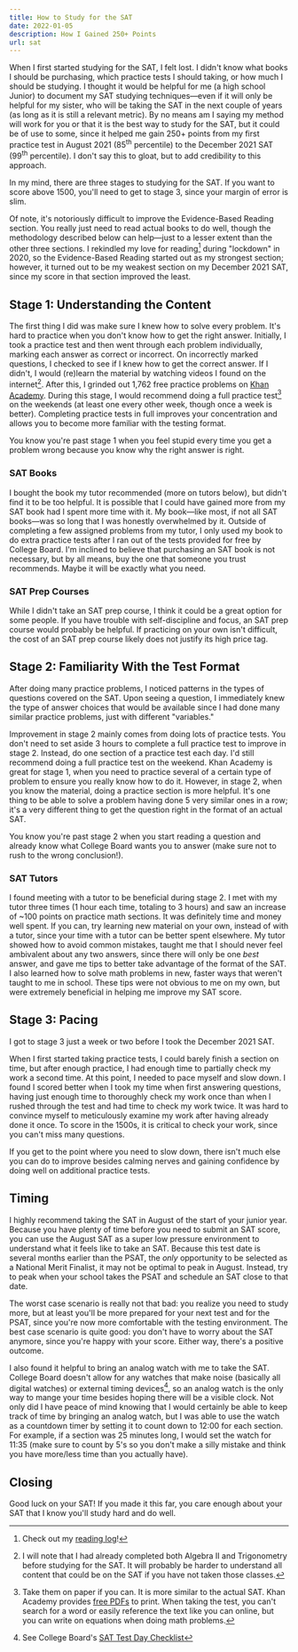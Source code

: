 ```yaml
---
title: How to Study for the SAT
date: 2022-01-05
description: How I Gained 250+ Points
url: sat
---
```


When I first started studying for the SAT, I felt lost. I didn't know what books
I should be purchasing, which practice tests I should taking, or how much I
should be studying. I thought it would be helpful for me (a high school Junior)
to document my SAT studying techniques—even if it will only be helpful for my
sister, who will be taking the SAT in the next couple of years (as long as it is
still a relevant metric). By no means am I saying my method will work for you or
that it is the best way to study for the SAT, but it could be of use to some,
since it helped me gain 250+ points from my first practice test in August 2021
(85<sup>th</sup> percentile) to the December 2021 SAT (99<sup>th</sup>
percentile). I don't say this to gloat, but to add credibility to this approach.

In my mind, there are three stages to studying for the SAT. If you want to score
above 1500, you'll need to get to stage 3, since your margin of error is slim.

Of note, it's notoriously difficult to improve the Evidence-Based Reading
section. You really just need to read actual books to do well, though the
methodology described below can help—just to a lesser extent than the other
three sections. I rekindled my love for reading[^reading log] during "lockdown"
in 2020, so the Evidence-Based Reading started out as my strongest section;
however, it turned out to be my weakest section on my December 2021 SAT, since
my score in that section improved the least.

[^reading log]: Check out my [reading log]!

[reading log]: /reading

## Stage 1: Understanding the Content

The first thing I did was make sure I knew how to solve every problem. It's hard
to practice when you don't know how to get the right answer. Initially, I took a
practice test and then went through each problem individually, marking each
answer as correct or incorrect. On incorrectly marked questions, I checked to
see if I knew how to get the correct answer. If I didn't, I would (re)learn the
material by watching videos I found on the internet[^math]. After this, I
grinded out 1,762 free practice problems on [Khan Academy]. During this stage, I
would recommend doing a full practice test[^practice-tests] on the weekends (at
least one every other week, though once a week is better). Completing practice
tests in full improves your concentration and allows you to become more familiar
with the testing format.

[^math]: I will note that I had already completed both Algebra II and
Trigonometry before studying for the SAT. It will probably be harder to
understand all content that could be on the SAT if you have not taken those
classes.

[Khan Academy]: https://www.khanacademy.org/sat

[^practice-tests]: Take them on paper if you can. It is more similar to the
actual SAT. Khan Academy provides [free PDFs] to print. When taking the test,
you can't search for a word or easily reference the text like you can online,
but you can write on equations when doing math problems.

[free PDFs]:
https://www.khanacademy.org/test-prep/sat/full-length-sat-1/paper-sat-tests/a/full-length-sats-to-take-on-paper

You know you're past stage 1 when you feel stupid every time you get a problem
wrong because you know why the right answer is right.

### SAT Books

I bought the book my tutor recommended (more on tutors below), but didn't find
it to be too helpful. It is possible that I could have gained more from my SAT
book had I spent more time with it. My book—like most, if not all SAT books—was
so long that I was honestly overwhelmed by it. Outside of completing a few
assigned problems from my tutor, I only used my book to do extra practice tests
after I ran out of the tests provided for free by College Board. I'm inclined to
believe that purchasing an SAT book is not necessary, but by all means, buy the
one that someone you trust recommends. Maybe it will be exactly what you need.

### SAT Prep Courses

While I didn't take an SAT prep course, I think it could be a great option for
some people. If you have trouble with self-discipline and focus, an SAT prep
course would probably be helpful. If practicing on your own isn't difficult, the
cost of an SAT prep course likely does not justify its high price tag.

## Stage 2: Familiarity With the Test Format

After doing many practice problems, I noticed patterns in the types of questions
covered on the SAT. Upon seeing a question, I immediately knew the type of
answer choices that would be available since I had done many similar practice
problems, just with different "variables."

Improvement in stage 2 mainly comes from doing lots of practice tests. You don't
need to set aside 3 hours to complete a full practice test to improve in stage
2. Instead, do one section of a practice test each day. I'd still recommend
doing a full practice test on the weekend. Khan Academy is great for stage 1,
when you need to practice several of a certain type of problem to ensure you
really know how to do it. However, in stage 2, when you know the material, doing
a practice section is more helpful. It's one thing to be able to solve a problem
having done 5 very similar ones in a row; it's a very different thing to get the
question right in the format of an actual SAT.

You know you're past stage 2 when you start reading a question and already know
what College Board wants you to answer (make sure not to rush to the wrong
conclusion!).

### SAT Tutors

I found meeting with a tutor to be beneficial during stage 2. I met with my
tutor three times (1 hour each time, totaling to 3 hours) and saw an increase of
~100 points on practice math sections. It was definitely time and money well
spent. If you can, try learning new material on your own, instead of with a
tutor, since your time with a tutor can be better spent elsewhere. My tutor
showed how to avoid common mistakes, taught me that I should never feel
ambivalent about any two answers, since there will only be one _best_ answer,
and gave me tips to better take advantage of the format of the SAT. I also
learned how to solve math problems in new, faster ways that weren't taught to me
in school. These tips were not obvious to me on my own, but were extremely
beneficial in helping me improve my SAT score.

## Stage 3: Pacing

I got to stage 3 just a week or two before I took the December 2021 SAT.

When I first started taking practice tests, I could barely finish a section on
time, but after enough practice, I had enough time to partially check my work a
second time. At this point, I needed to pace myself and slow down. I found I
scored better when I took my time when first answering questions, having just
enough time to thoroughly check my work once than when I rushed through the test
and had time to check my work twice. It was hard to convince myself to
meticulously examine my work after having already done it once. To score in the
1500s, it is critical to check your work, since you can't miss many questions.

If you get to the point where you need to slow down, there isn't much else you
can do to improve besides calming nerves and gaining confidence by doing well on
additional practice tests.

## Timing

I highly recommend taking the SAT in August of the start of your junior year.
Because you have plenty of time before you need to submit an SAT score, you can
use the August SAT as a super low pressure environment to understand what it
feels like to take an SAT. Because this test date is several months earlier than
the PSAT, the _only_ opportunity to be selected as a National Merit Finalist, it
may not be optimal to peak in August. Instead, try to peak when your school
takes the PSAT and schedule an SAT close to that date.

The worst case scenario is really not that bad: you realize you need to study
more, but at least you'll be more prepared for your next test and for the PSAT,
since you're now more comfortable with the testing environment. The best case
scenario is quite good: you don't have to worry about the SAT anymore, since
you're happy with your score. Either way, there's a positive outcome.

I also found it helpful to bring an analog watch with me to take the SAT.
College Board doesn't allow for any watches that make noise (basically all
digital watches) or external timing devices[^checklist], so an analog watch is
the only way to mange your time besides hoping there will be a visible clock.
Not only did I have peace of mind knowing that I would certainly be able to keep
track of time by bringing an analog watch, but I was able to use the watch as a
countdown timer by setting it to count down to 12:00 for each section. For
example, if a section was 25 minutes long, I would set the watch for 11:35 (make
sure to count by 5's so you don't make a silly mistake and think you have
more/less time than you actually have).

[^checklist]: See College Board's [SAT Test Day Checklist]

[SAT Test Day Checklist]:
https://collegereadiness.collegeboard.org/sat/taking-the-test/test-day-checklist

## Closing

Good luck on your SAT! If you made it this far, you care enough about your SAT
that I know you'll study hard and do well.
